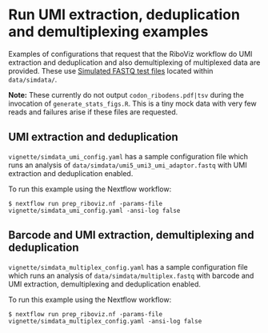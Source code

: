 # Run UMI extraction, deduplication and demultiplexing examples

Examples of configurations that request that the RiboViz workflow do UMI extraction and deduplication and also demultiplexing of multiplexed data are provided. These use [Simulated FASTQ test files](../reference/data.md#simulated-fastq-test-files) located within `data/simdata/`.

**Note:** These currently do not output `codon_ribodens.pdf|tsv` during the invocation of `generate_stats_figs.R`. This is a tiny mock data with very few reads and failures arise if these files are requested.

## UMI extraction and deduplication

`vignette/simdata_umi_config.yaml` has a sample configuration file which runs an analysis of `data/simdata/umi5_umi3_umi_adaptor.fastq` with UMI extraction and deduplication enabled.

To run this example using the Nextflow workflow:

```console
$ nextflow run prep_riboviz.nf -params-file vignette/simdata_umi_config.yaml -ansi-log false
```

## Barcode and UMI extraction, demultiplexing and deduplication

`vignette/simdata_multiplex_config.yaml` has a sample configuration file which runs an analysis of `data/simdata/multiplex.fastq` with barcode and UMI extraction, demultiplexing and deduplication enabled.

To run this example using the Nextflow workflow:

```console
$ nextflow run prep_riboviz.nf -params-file vignette/simdata_multiplex_config.yaml -ansi-log false
```
